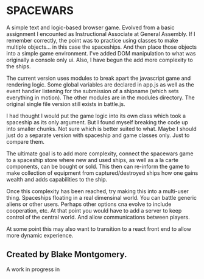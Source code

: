 # SPACEWARS
A simple text and logic-based browser game. Evolved from a basic assignment I encounted as Instructional Associate at General Assembly. If I remember correctly, the point was to practice using classes to make multiple objects... in this case the spaceships. And then place those objects into a simple game environment. I've added DOM manipulation to what was originally a console only ui. Also, I have begun the add more complexity to the ships. 

The current version uses modules to break apart the javascript game and rendering logic. Some global variables are declared in app.js as well as the event handler listening for the submission of a shipname (which sets everything in motion). The other modules are in the modules directory. The original single file version still exists in battle.js.

I had thought I would put the game logic into its own class which took a spaceship as its only argument. But I found myself breaking the code up into smaller chunks. Not sure which is better suited to what. Maybe I should just do a separate version with spaceship and game classes only. Just to compare them.

The ultimate goal is to add more complexity, connect the spacewars game to a spaceship store where new and used ships, as well as a la carte components, can be bought or sold. This then can re-inform the game to make collection of equipment from captured/destroyed ships how one gains wealth and adds capabilities to the ship. 

Once this complexity has been reached, try making this into a multi-user thing. Spaceships floating in a real dimensinal world. You can battle generic aliens or other users. Perhaps other options cna evolve to include cooperation, etc. At that point you would have to add a server to keep control of the central world. And allow communications between players.

At some point this may also want to transition to a react front end to allow more dynamic experience.

## Created by Blake Montgomery.
A work in progress in